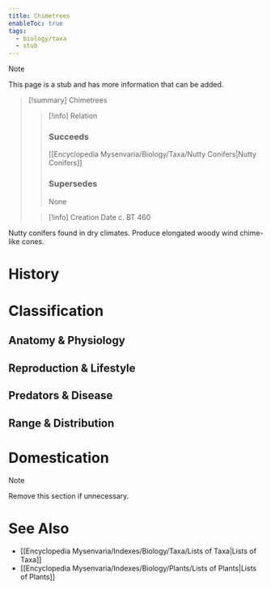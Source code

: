 ```yaml
---
title: Chimetrees
enableToc: true
tags:
  - biology/taxa
  - stub
---
```


> [!note]
> This page is a stub and has more information that can be added.

> [!summary] Chimetrees
> > [!info] Relation
> > ### Succeeds
> > [[Encyclopedia Mysenvaria/Biology/Taxa/Nutty Conifers|Nutty Conifers]]
> > ### Supersedes
> > None
>
> > [!info] Creation Date
> > c. BT 460

Nutty conifers found in dry climates. Produce elongated woody wind chime-like cones.
# History

# Classification
## Anatomy & Physiology

## Reproduction & Lifestyle

## Predators & Disease

## Range & Distribution

# Domestication

> [!note]
> Remove this section if unnecessary.
# See Also
- [[Encyclopedia Mysenvaria/Indexes/Biology/Taxa/Lists of Taxa|Lists of Taxa]]
- [[Encyclopedia Mysenvaria/Indexes/Biology/Plants/Lists of Plants|Lists of Plants]]